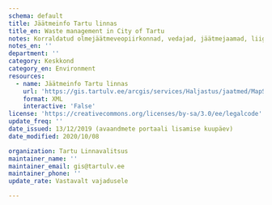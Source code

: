 ```yaml
---
schema: default
title: Jäätmeinfo Tartu linnas
title_en: Waste management in City of Tartu
notes: Korraldatud olmejäätmeveopiirkonnad, vedajad, jäätmejaamad, liigiti kogutavate jäätmete konteinerite asukohad ja haldajad 
notes_en: ''
department: ''
category: Keskkond
category_en: Environment
resources:
  - name: Jäätmeinfo Tartu linnas 
    url: 'https://gis.tartulv.ee/arcgis/services/Haljastus/jaatmed/MapServer?wsdl'
    format: XML
    interactive: 'False'
license: 'https://creativecommons.org/licenses/by-sa/3.0/ee/legalcode'  
update_freq: ''
date_issued: 13/12/2019 (avaandmete portaali lisamise kuupäev)
date_modified: 2020/10/08

organization: Tartu Linnavalitsus
maintainer_name: ''
maintainer_email: gis@tartulv.ee
maintainer_phone: ''
update_rate: Vastavalt vajadusele

---
```

